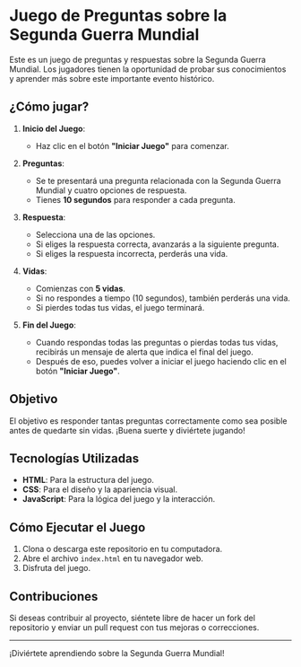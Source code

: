 # Juego de Preguntas sobre la Segunda Guerra Mundial

Este es un juego de preguntas y respuestas sobre la Segunda Guerra Mundial. Los jugadores tienen la oportunidad de probar sus conocimientos y aprender más sobre este importante evento histórico.

## ¿Cómo jugar?

1. **Inicio del Juego**:
   - Haz clic en el botón **"Iniciar Juego"** para comenzar.

2. **Preguntas**:
   - Se te presentará una pregunta relacionada con la Segunda Guerra Mundial y cuatro opciones de respuesta.
   - Tienes **10 segundos** para responder a cada pregunta.

3. **Respuesta**:
   - Selecciona una de las opciones.
   - Si eliges la respuesta correcta, avanzarás a la siguiente pregunta.
   - Si eliges la respuesta incorrecta, perderás una vida.

4. **Vidas**:
   - Comienzas con **5 vidas**.
   - Si no respondes a tiempo (10 segundos), también perderás una vida.
   - Si pierdes todas tus vidas, el juego terminará.

5. **Fin del Juego**:
   - Cuando respondas todas las preguntas o pierdas todas tus vidas, recibirás un mensaje de alerta que indica el final del juego.
   - Después de eso, puedes volver a iniciar el juego haciendo clic en el botón **"Iniciar Juego"**.

## Objetivo

El objetivo es responder tantas preguntas correctamente como sea posible antes de quedarte sin vidas. ¡Buena suerte y diviértete jugando!

## Tecnologías Utilizadas

- **HTML**: Para la estructura del juego.
- **CSS**: Para el diseño y la apariencia visual.
- **JavaScript**: Para la lógica del juego y la interacción.

## Cómo Ejecutar el Juego

1. Clona o descarga este repositorio en tu computadora.
2. Abre el archivo `index.html` en tu navegador web.
3. Disfruta del juego.

## Contribuciones

Si deseas contribuir al proyecto, siéntete libre de hacer un fork del repositorio y enviar un pull request con tus mejoras o correcciones.

---

¡Diviértete aprendiendo sobre la Segunda Guerra Mundial!
